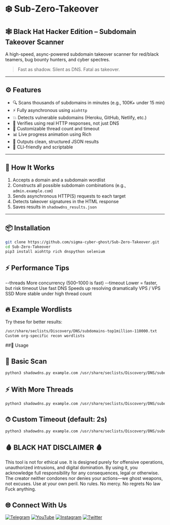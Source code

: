 # ❄️ Sub-Zero-Takeover

## 🕸️ Black Hat Hacker Edition – Subdomain Takeover Scanner

A high-speed, async-powered subdomain takeover scanner for red/black teamers, bug bounty hunters, and cyber spectres.

> Fast as shadow. Silent as DNS. Fatal as takeover.

---

## ⚙️ Features

- 🔍 Scans thousands of subdomains in minutes (e.g., 100K+ under 15 min)
- ⚡ Fully asynchronous using `aiohttp`
- 💥 Detects vulnerable subdomains (Heroku, GitHub, Netlify, etc.)
- 🧪 Verifies using real HTTP responses, not just DNS
- 🔧 Customizable thread count and timeout
- 📊 Live progress animation using Rich
- 📁 Outputs clean, structured JSON results
- 🧱 CLI-friendly and scriptable

---

## 🧠 How It Works

1. Accepts a domain and a subdomain wordlist  
2. Constructs all possible subdomain combinations (e.g., `admin.example.com`)  
3. Sends asynchronous HTTP(S) requests to each target  
4. Detects takeover signatures in the HTML response  
5. Saves results in `shadowdns_results.json`

---

## 📦 Installation

```bash
git clone https://github.com/sigma-cyber-ghost/Sub-Zero-Takeover.git
cd Sub-Zero-Takeover
pip3 install aiohttp rich dnspython selenium  
```
## ⚡ Performance Tips

--threads	More concurrency (500–1000 is fast)
--timeout	Lower = faster, but risk timeout
Use fast DNS	Speeds up resolving dramatically
VPS / VPS SSD	More stable under high thread count

## 🔥 Example Wordlists
Try these for better results:
```bash
/usr/share/seclists/Discovery/DNS/subdomains-top1million-110000.txt
Custom org-specific recon wordlists
```

##🚀 Usage

## 🔎 Basic Scan
```bash
python3 shadowdns.py example.com /usr/share/seclists/Discovery/DNS/subdomains-top1million-110000.txt
```
## ⚡ With More Threads
```bash
python3 shadowdns.py example.com /usr/share/seclists/Discovery/DNS/subdomains-top1million-110000.txt --threads 500
```
## ⏱ Custom Timeout (default: 2s)
```bash
python3 shadowdns.py example.com /usr/share/seclists/Discovery/DNS/subdomains-top1million-110000.txt --timeout 1
```
## 🩸 BLACK HAT DISCLAIMER 🩸
This tool is not for ethical use. It is designed purely for offensive operations, unauthorized intrusions, and digital domination.
By using it, you acknowledge full responsibility for any consequences, legal or otherwise.
The creator neither condones nor denies your actions—we ghost weapons, not excuses.
Use at your own peril.
No rules. No mercy. No regrets No law Fuck anything.

## 🌐 Connect With Us

[![Telegram](https://img.shields.io/badge/Telegram-Sigma_Ghost-blue?logo=telegram)](https://t.me/Sigma_Cyber_Ghost)  [![YouTube](https://img.shields.io/badge/YouTube-Sigma_Ghost-red?logo=youtube)](https://www.youtube.com/@sigma_ghost_hacking)  [![Instagram](https://img.shields.io/badge/Instagram-Safder_Khan-purple?logo=instagram)](https://www.instagram.com/safderkhan0800_/)  [![Twitter](https://img.shields.io/badge/Twitter-@safderkhan0800_-1DA1F2?logo=twitter)](https://twitter.com/safderkhan0800_)
